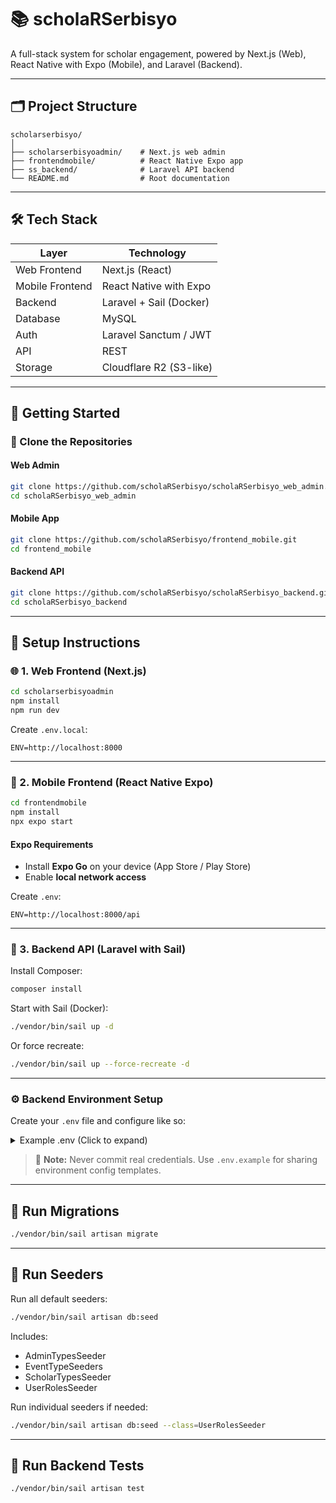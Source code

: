 # 📚 scholaRSerbisyo

A full-stack system for scholar engagement, powered by Next.js (Web), React Native with Expo (Mobile), and Laravel (Backend).

---

## 🗂️ Project Structure

```
scholarserbisyo/
│
├── scholarserbisyoadmin/    # Next.js web admin
├── frontendmobile/          # React Native Expo app
├── ss_backend/              # Laravel API backend
└── README.md                # Root documentation
```

---

## 🛠️ Tech Stack

| Layer           | Technology                 |
|----------------|----------------------------|
| Web Frontend   | Next.js (React)            |
| Mobile Frontend| React Native with Expo     |
| Backend        | Laravel + Sail (Docker)    |
| Database       | MySQL                      |
| Auth           | Laravel Sanctum / JWT      |
| API            | REST                       |
| Storage        | Cloudflare R2 (S3-like)    |

---

## 🚀 Getting Started

### 📁 Clone the Repositories

#### Web Admin

```bash
git clone https://github.com/scholaRSerbisyo/scholaRSerbisyo_web_admin.git
cd scholaRSerbisyo_web_admin
```

#### Mobile App

```bash
git clone https://github.com/scholaRSerbisyo/frontend_mobile.git
cd frontend_mobile
```

#### Backend API

```bash
git clone https://github.com/scholaRSerbisyo/scholaRSerbisyo_backend.git
cd scholaRSerbisyo_backend
```

---

## 🔧 Setup Instructions

### 🌐 1. Web Frontend (Next.js)

```bash
cd scholarserbisyoadmin
npm install
npm run dev
```

Create `.env.local`:

```env
ENV=http://localhost:8000
```

---

### 📱 2. Mobile Frontend (React Native Expo)

```bash
cd frontendmobile
npm install
npx expo start
```

#### Expo Requirements

- Install **Expo Go** on your device (App Store / Play Store)
- Enable **local network access**

Create `.env`:

```env
ENV=http://localhost:8000/api
```

---

### 🧠 3. Backend API (Laravel with Sail)

Install Composer:

```bash
composer install
```

Start with Sail (Docker):

```bash
./vendor/bin/sail up -d
```

Or force recreate:

```bash
./vendor/bin/sail up --force-recreate -d
```

---

### ⚙️ Backend Environment Setup

Create your `.env` file and configure like so:

<details>
<summary>Example .env (Click to expand)</summary>

```env
APP_NAME=Laravel
APP_ENV=local
APP_KEY=base64:your-app-key-here
APP_DEBUG=true
APP_TIMEZONE=Asia/Manila
APP_URL=http://localhost

APP_LOCALE=en
APP_FALLBACK_LOCALE=en
APP_FAKER_LOCALE=en_US

APP_MAINTENANCE_DRIVER=file
# APP_MAINTENANCE_STORE=database

BCRYPT_ROUNDS=12

LOG_CHANNEL=stack
LOG_STACK=single
LOG_DEPRECATIONS_CHANNEL=null
LOG_LEVEL=debug

DB_CONNECTION=mysql
DB_HOST=mysql
DB_PORT=3306
DB_DATABASE=laravel
DB_USERNAME=sail
DB_PASSWORD=password

SESSION_DRIVER=database
SESSION_LIFETIME=120
SESSION_ENCRYPT=false
SESSION_PATH=/
SESSION_DOMAIN=null

BROADCAST_CONNECTION=log
FILESYSTEM_DISK=local
QUEUE_CONNECTION=database

CACHE_STORE=database
CACHE_PREFIX=

MEMCACHED_HOST=127.0.0.1

REDIS_CLIENT=phpredis
REDIS_HOST=redis
REDIS_PASSWORD=null
REDIS_PORT=6379

MAIL_MAILER=smtp
MAIL_HOST=mailpit
MAIL_PORT=1025
MAIL_USERNAME=null
MAIL_PASSWORD=null
MAIL_ENCRYPTION=null
MAIL_FROM_ADDRESS="hello@example.com"
MAIL_FROM_NAME="${APP_NAME}"

AWS_ACCESS_KEY_ID=your-aws-access-key-id
AWS_SECRET_ACCESS_KEY=your-aws-secret-access-key
AWS_DEFAULT_REGION=us-east-1
AWS_BUCKET=your-aws-bucket-name
AWS_USE_PATH_STYLE_ENDPOINT=false

VITE_APP_NAME="${APP_NAME}"

SCOUT_DRIVER=meilisearch
MEILISEARCH_HOST=http://meilisearch:7700
MEILISEARCH_NO_ANALYTICS=false

# Cloudflare R2
CLOUDFLARE_ACCOUNT_ID=your-cloudflare-account-id
CLOUDFLARE_ACCESS_KEY_ID=your-cloudflare-access-key
CLOUDFLARE_SECRET_ACCESS_KEY=your-cloudflare-secret-key
CLOUDFLARE_BUCKET_NAME=eventimages
```

</details>

> 🔐 **Note:** Never commit real credentials. Use `.env.example` for sharing environment config templates.

---

## 🧱 Run Migrations

```bash
./vendor/bin/sail artisan migrate
```

---

## 🌱 Run Seeders

Run all default seeders:

```bash
./vendor/bin/sail artisan db:seed
```

Includes:

- AdminTypesSeeder
- EventTypeSeeders
- ScholarTypesSeeder
- UserRolesSeeder

Run individual seeders if needed:

```bash
./vendor/bin/sail artisan db:seed --class=UserRolesSeeder
```

---

## 🧪 Run Backend Tests

```bash
./vendor/bin/sail artisan test
```
